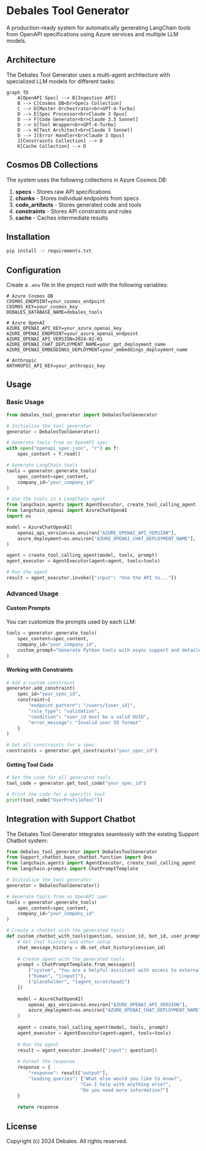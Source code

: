 # Debales Tool Generator

A production-ready system for automatically generating LangChain tools from OpenAPI specifications using Azure services and multiple LLM models.

## Architecture

The Debales Tool Generator uses a multi-agent architecture with specialized LLM models for different tasks:

```mermaid
graph TD
    A[OpenAPI Spec] --> B[Ingestion API]
    B --> C[Cosmos DB<br>Specs Collection]
    C --> D[Master Orchestrator<br>GPT-4-Turbo]
    D --> E[Spec Processor<br>Claude 3 Opus]
    D --> F[Code Generator<br>Claude 3.5 Sonnet]
    D --> G[Tool Wrapper<br>GPT-4-Turbo]
    D --> H[Test Architect<br>Claude 3 Sonnet]
    D --> I[Error Handler<br>Claude 3 Opus]
    J[Constraints Collection] --> D
    K[Cache Collection] --> D
```

## Cosmos DB Collections

The system uses the following collections in Azure Cosmos DB:

1. **specs** - Stores raw API specifications
2. **chunks** - Stores individual endpoints from specs
3. **code_artifacts** - Stores generated code and tools
4. **constraints** - Stores API constraints and rules
5. **cache** - Caches intermediate results

## Installation

```bash
pip install -r requirements.txt
```

## Configuration

Create a `.env` file in the project root with the following variables:

```
# Azure Cosmos DB
COSMOS_ENDPOINT=your_cosmos_endpoint
COSMOS_KEY=your_cosmos_key
DEBALES_DATABASE_NAME=debales_tools

# Azure OpenAI
AZURE_OPENAI_API_KEY=your_azure_openai_key
AZURE_OPENAI_ENDPOINT=your_azure_openai_endpoint
AZURE_OPENAI_API_VERSION=2024-02-01
AZURE_OPENAI_CHAT_DEPLOYMENT_NAME=your_gpt_deployment_name
AZURE_OPENAI_EMBEDDINGS_DEPLOYMENT=your_embeddings_deployment_name

# Anthropic
ANTHROPIC_API_KEY=your_anthropic_key
```

## Usage

### Basic Usage

```python
from debales_tool_generator import DebalesToolGenerator

# Initialize the tool generator
generator = DebalesToolGenerator()

# Generate tools from an OpenAPI spec
with open("openapi_spec.json", "r") as f:
    spec_content = f.read()

# Generate LangChain tools
tools = generator.generate_tools(
    spec_content=spec_content,
    company_id="your_company_id"
)

# Use the tools in a LangChain agent
from langchain.agents import AgentExecutor, create_tool_calling_agent
from langchain_openai import AzureChatOpenAI
import os

model = AzureChatOpenAI(
    openai_api_version=os.environ["AZURE_OPENAI_API_VERSION"],
    azure_deployment=os.environ["AZURE_OPENAI_CHAT_DEPLOYMENT_NAME"],
)

agent = create_tool_calling_agent(model, tools, prompt)
agent_executor = AgentExecutor(agent=agent, tools=tools)

# Run the agent
result = agent_executor.invoke({"input": "Use the API to..."})
```

### Advanced Usage

#### Custom Prompts

You can customize the prompts used by each LLM:

```python
tools = generator.generate_tools(
    spec_content=spec_content,
    company_id="your_company_id",
    custom_prompt="Generate Python tools with async support and detailed error handling."
)
```

#### Working with Constraints

```python
# Add a custom constraint
generator.add_constraint(
    spec_id="your_spec_id",
    constraint={
        "endpoint_pattern": "/users/{user_id}",
        "rule_type": "validation",
        "condition": "user_id must be a valid UUID",
        "error_message": "Invalid user ID format"
    }
)

# Get all constraints for a spec
constraints = generator.get_constraints("your_spec_id")
```

#### Getting Tool Code

```python
# Get the code for all generated tools
tool_code = generator.get_tool_code("your_spec_id")

# Print the code for a specific tool
print(tool_code["UserProfileTool"])
```

## Integration with Support Chatbot

The Debales Tool Generator integrates seamlessly with the existing Support Chatbot system:

```python
from debales_tool_generator import DebalesToolGenerator
from Support_chatbot.base_chatbot.function import Qna
from langchain.agents import AgentExecutor, create_tool_calling_agent
from langchain.prompts import ChatPromptTemplate

# Initialize the tool generator
generator = DebalesToolGenerator()

# Generate tools from an OpenAPI spec
tools = generator.generate_tools(
    spec_content=spec_content,
    company_id="your_company_id"
)

# Create a chatbot with the generated tools
def custom_chatbot_with_tools(question, session_id, bot_id, user_prompt, db, cache):
    # Get chat history and other setup
    chat_message_history = db.set_chat_history(session_id)
    
    # Create agent with the generated tools
    prompt = ChatPromptTemplate.from_messages([
        ("system", "You are a helpful assistant with access to external APIs."),
        ("human", "{input}"),
        ("placeholder", "{agent_scratchpad}")
    ])
    
    model = AzureChatOpenAI(
        openai_api_version=os.environ["AZURE_OPENAI_API_VERSION"],
        azure_deployment=os.environ["AZURE_OPENAI_CHAT_DEPLOYMENT_NAME"],
    )
    
    agent = create_tool_calling_agent(model, tools, prompt)
    agent_executor = AgentExecutor(agent=agent, tools=tools)
    
    # Run the agent
    result = agent_executor.invoke({"input": question})
    
    # Format the response
    response = {
        "response": result["output"],
        "leading_queries": ["What else would you like to know?", 
                           "Can I help with anything else?", 
                           "Do you need more information?"]
    }
    
    return response
```

## License

Copyright (c) 2024 Debales. All rights reserved. 